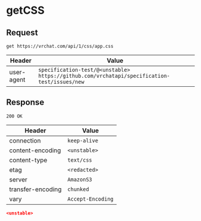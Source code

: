 # getCSS

## Request
`get https://vrchat.com/api/1/css/app.css`

| Header | Value |
| ------ | ----- |
| user-agent | `specification-test/@<unstable> https://github.com/vrchatapi/specification-test/issues/new` |


## Response
`200 OK`

| Header | Value |
| ------ | ----- |
| connection | `keep-alive` |
| content-encoding | `<unstable>` |
| content-type | `text/css` |
| etag | `<redacted>` |
| server | `AmazonS3` |
| transfer-encoding | `chunked` |
| vary | `Accept-Encoding` |

```json
<unstable>
```

